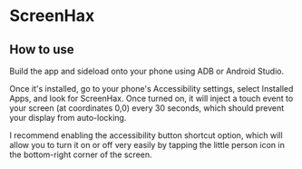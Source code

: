ScreenHax
=========

## How to use

Build the app and sideload onto your phone using ADB or Android Studio.

Once it's installed, go to your phone's Accessibility settings, select Installed Apps, and look for
ScreenHax. Once turned on, it will inject a touch event to your screen (at coordinates 0,0) every 30
seconds, which should prevent your display from auto-locking.

I recommend enabling the accessibility button shortcut option, which will allow you to turn it on or
off very easily by tapping the little person icon in the bottom-right corner of the screen. 